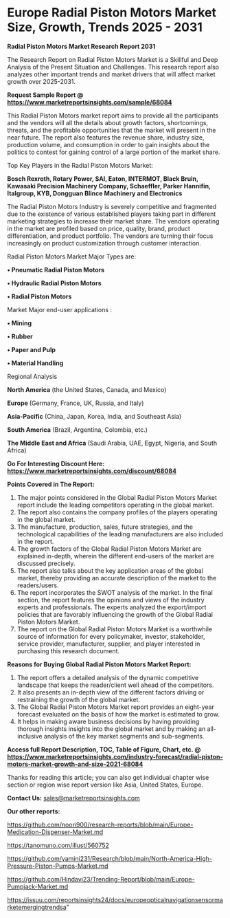 # Europe Radial Piston Motors Market Size, Growth, Trends 2025 - 2031

<strong>Radial Piston Motors Market Research Report 2031</strong>

The Research Report on Radial Piston Motors Market is a Skillful and Deep Analysis of the Present Situation and Challenges. This research report also analyzes other important trends and market drivers that will affect market growth over 2025-2031.

<strong>Request Sample Report @ <a href=https://www.marketreportsinsights.com/sample/68084>https://www.marketreportsinsights.com/sample/68084</a></strong>

This Radial Piston Motors market report aims to provide all the participants and the vendors will all the details about growth factors, shortcomings, threats, and the profitable opportunities that the market will present in the near future. The report also features the revenue share, industry size, production volume, and consumption in order to gain insights about the politics to contest for gaining control of a large portion of the market share.

Top Key Players in the Radial Piston Motors Market:

<strong>Bosch Rexroth, Rotary Power, SAI, Eaton, INTERMOT, Black Bruin, Kawasaki Precision Machinery Company, Schaeffler, Parker Hannifin, Italgroup, KYB, Dongguan Blince Machinery and Electronics</strong>

The Radial Piston Motors Industry is severely competitive and fragmented due to the existence of various established players taking part in different marketing strategies to increase their market share. The vendors operating in the market are profiled based on price, quality, brand, product differentiation, and product portfolio. The vendors are turning their focus increasingly on product customization through customer interaction.

Radial Piston Motors Market Major Types are:

<strong>• Pneumatic Radial Piston Motors

• Hydraulic Radial Piston Motors

• Radial Piston Motors</strong>

Market Major end-user applications :

<strong>• Mining

• Rubber

• Paper and Pulp

• Material Handling</strong>

Regional Analysis

</u><strong><b>North America</b></strong> (the United States, Canada, and Mexico)

<strong><b>Europe </b></strong>(Germany, France, UK, Russia, and Italy)

<strong><b>Asia-Pacific</b></strong> (China, Japan, Korea, India, and Southeast Asia)

<strong><b>South America</b></strong> (Brazil, Argentina, Colombia, etc.)

<strong><b>The Middle East and Africa</b></strong> (Saudi Arabia, UAE, Egypt, Nigeria, and South Africa)

<strong>Go For Interesting Discount Here: <a href=https://www.marketreportsinsights.com/discount/68084>https://www.marketreportsinsights.com/discount/68084</a></strong>

<strong>Points Covered in The Report:</strong>
<ol>
  <li>The major points considered in the Global Radial Piston Motors Market report include the leading competitors operating in the global market.</li>
  <li>The report also contains the company profiles of the players operating in the global market.</li>
  <li>The manufacture, production, sales, future strategies, and the technological capabilities of the leading manufacturers are also included in the report.</li>
  <li>The growth factors of the Global Radial Piston Motors Market are explained in-depth, wherein the different end-users of the market are discussed precisely.</li>
  <li>The report also talks about the key application areas of the global market, thereby providing an accurate description of the market to the readers/users.</li>
  <li>The report incorporates the SWOT analysis of the market. In the final section, the report features the opinions and views of the industry experts and professionals. The experts analyzed the export/import policies that are favorably influencing the growth of the Global Radial Piston Motors Market.</li>
  <li>The report on the Global Radial Piston Motors Market is a worthwhile source of information for every policymaker, investor, stakeholder, service provider, manufacturer, supplier, and player interested in purchasing this research document.</li>
</ol>
<strong>Reasons for Buying Global Radial Piston Motors Market Report:</strong>

<ol>
  <li>The report offers a detailed analysis of the dynamic competitive landscape that keeps the reader/client well ahead of the competitors.</li>
  <li>It also presents an in-depth view of the different factors driving or restraining the growth of the global market.</li>
  <li>The Global Radial Piston Motors Market report provides an eight-year forecast evaluated on the basis of how the market is estimated to grow.</li>
  <li>It helps in making aware business decisions by having providing thorough insights insights into the global market and by making an all-inclusive analysis of the key market segments and sub-segments.</li>
</ol>
<strong>Access full Report Description, TOC, Table of Figure, Chart, etc. @ <a href=https://www.marketreportsinsights.com/industry-forecast/radial-piston-motors-market-growth-and-size-2021-68084>https://www.marketreportsinsights.com/industry-forecast/radial-piston-motors-market-growth-and-size-2021-68084</a></strong>


Thanks for reading this article; you can also get individual chapter wise section or region wise report version like Asia, United States, Europe.

<strong>Contact Us:</strong>
sales@marketreportsinsights.com

<strong>Our other reports:</strong>

<a href=https://github.com/noori900/research-reports/blob/main/Europe-Medication-Dispenser-Market.md>https://github.com/noori900/research-reports/blob/main/Europe-Medication-Dispenser-Market.md</a>

<a href=https://tanomuno.com/illust/560752>https://tanomuno.com/illust/560752</a>

<a href=https://github.com/yamini231/Research/blob/main/North-America-High-Pressure-Piston-Pumps-Market.md>https://github.com/yamini231/Research/blob/main/North-America-High-Pressure-Piston-Pumps-Market.md</a>

<a href=https://github.com/Hindavi23/Trending-Report/blob/main/Europe-Pumpjack-Market.md>https://github.com/Hindavi23/Trending-Report/blob/main/Europe-Pumpjack-Market.md</a>

<a href=https://issuu.com/reportsinsights24/docs/europeopticalnavigationsensormarketemergingtrendsa>https://issuu.com/reportsinsights24/docs/europeopticalnavigationsensormarketemergingtrendsa</a>"

